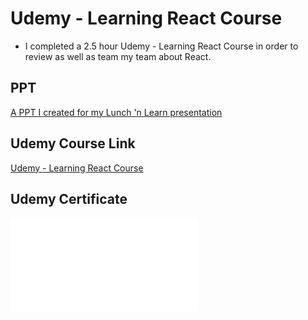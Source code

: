 # Udemy - Learning React Course
- I completed a 2.5 hour Udemy - Learning React Course in order to review as well as team my team about React.

## PPT
[A PPT I created for my Lunch 'n Learn presentation](https://docs.google.com/presentation/d/1KZxs0QLMxvISEgjARX7Cj7QA_y5XeSqhYW5bw-9aJ7s/edit?usp=sharing)

## Udemy Course Link
[Udemy - Learning React Course](https://www.udemy.com/course/learning-react/)

## Udemy Certificate
![Heather Hartley React Certification](udemy-react-practice/heather-hartley-react-certification.pdf)

